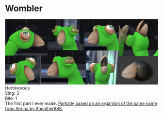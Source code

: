 # Wombler
![A preview of the Wombler mouth, a slightly rounded songbird beak.](WomblerPreview.png)
Herbivorous  
Sing: 3  
Bite: 1  
The first part I ever made. [Partially based on an organism of the same name from Serina by Sheather888.](https://sites.google.com/site/worldofserina/the-hypostecene-0---15-million-years/biome-the-central-anciskan-floodplains)
